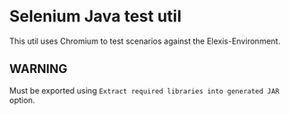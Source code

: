 # Selenium Java test util

This util uses Chromium to test scenarios against the Elexis-Environment.

## WARNING

Must be exported using `Extract required libraries into generated JAR` option.